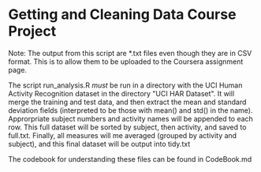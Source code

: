 # Getting and Cleaning Data Course Project

Note: The output from this script are *.txt files even though they are in CSV format. This is to allow them to be uploaded to the Coursera assignment page.

The script run_analysis.R *must* be run in a directory with the UCI Human Activity Recognition dataset in the directory "UCI HAR Dataset". It will merge the training and test data, and then extract the mean and standard deviation fields (interpreted to be those with mean() and std() in the name). Approrpriate subject numbers and activity names will be appended to each row. This full dataset will be sorted by subject, then activity, and saved to full.txt. Finally, all measures will me averaged (grouped by activity and subject), and this final dataset will be output into tidy.txt

The codebook for understanding these files can be found in CodeBook.md